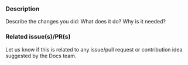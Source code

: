 <!--
Hello 👋 Thank you for submitting a pull request!

To help us merge your PR, make sure to follow the instructions detailed in the Contributing Guide: 
https://github.com/strapi/documentation/blob/main/CONTRIBUTING.md

Note that all documentation updates should be made against the `main` branch.
Keep your PR in Draft mode until it's ready to be reviewed and merged.


As part of the Docs Contribution Program, all external contribution PRs are labeled `contribution`.
Feel free to read more details on the Contribution Program in the dedicated guide:
https://strapi.notion.site/Documentation-Contribution-Program-1d08f359807480d480fdde68bb7a5a71

Let us know if you do not wish to take part in the Docs Contribution Program, and remove the `contribution` label.
-->

### Description

Describe the changes you did: What does it do? Why is it needed?

### Related issue(s)/PR(s)

Let us know if this is related to any issue/pull request or contribution idea suggested by the Docs team.
